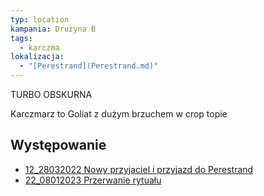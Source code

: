 ```yaml
---
typ: location
kampania: Drużyna B
tags:
  - karczma
lokalizacja:
  - "[Perestrand](Perestrand.md)"
---
```


TURBO OBSKURNA

Karczmarz to Goliat z dużym brzuchem w crop topie
## Występowanie
- [12_28032022 Nowy przyjaciel i przyjazd do Perestrand](../sesje/12_28032022%20Nowy%20przyjaciel%20i%20przyjazd%20do%20Perestrand.md)
- [22_08012023 Przerwanie rytuału](../sesje/22_08012023%20Przerwanie%20rytua%C5%82u.md)
